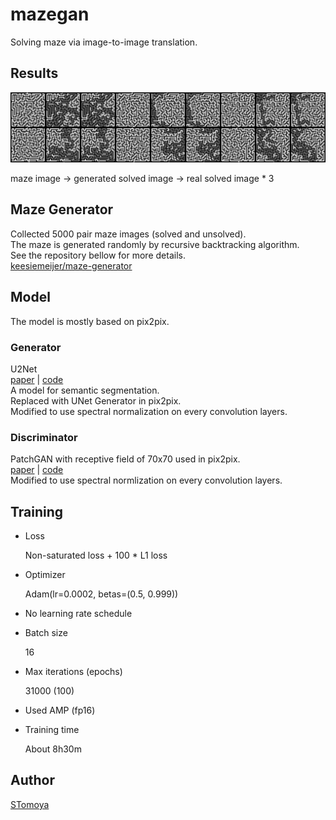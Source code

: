 

# mazegan

Solving maze via image-to-image translation.

## Results

<div align="center">
 	<img alt="alt" src="https://raw.githubusercontent.com/STomoya/mazegan/master/result/31000.png">
 </div>

maze image -> generated solved image -> real solved image * 3  

## Maze Generator

Collected 5000 pair maze images (solved and unsolved).  
The maze is generated randomly by recursive backtracking algorithm.  
See the repository bellow for more details.  
[keesiemeijer/maze-generator](https://github.com/keesiemeijer/maze-generator)

## Model

The model is mostly based on pix2pix.  

### Generator

U2Net  
[paper](https://arxiv.org/abs/2005.09007) | [code](https://github.com/NathanUA/U-2-Net)  
A model for semantic segmentation.  
Replaced with UNet Generator in pix2pix.  
Modified to use spectral normalization on every convolution layers.  

### Discriminator

PatchGAN with receptive field of 70x70 used in pix2pix.  
[paper](https://arxiv.org/abs/1611.07004) | [code](https://github.com/junyanz/pytorch-CycleGAN-and-pix2pix)  
Modified to use spectral normlization on every convolution layers.  

## Training

- Loss

    Non-saturated loss + 100 * L1 loss

- Optimizer

    Adam(lr=0.0002, betas=(0.5, 0.999))

- No learning rate schedule

- Batch size

    16

- Max iterations (epochs)

    31000 (100)

- Used AMP (fp16)

- Training time

    About 8h30m

## Author

[STomoya](https://github.com/STomoya)
